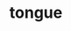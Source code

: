 ---
title: "tongue"
alias: 
type: note
subject: biology
tags:
 - biology
 - sense_organs
created: 2023.01.09 11:10
created_by: Ádám
draft: true
---